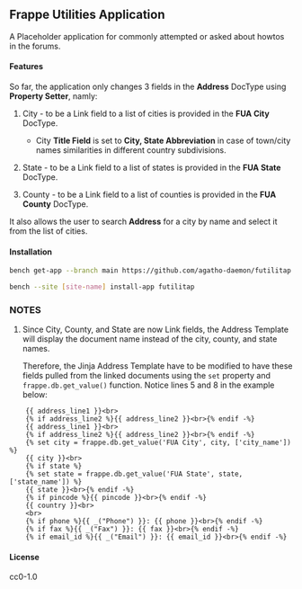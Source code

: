 ## Frappe Utilities Application

A Placeholder application for commonly attempted or asked about howtos in the forums.

#### Features

So far, the application only changes 3 fields in the **Address** DocType using **Property Setter**, namly:

1.  City - to be a Link field to a list of cities is provided in the **FUA City** DocType.

	- City **Title Field** is set to **City, State Abbreviation** in case of town/city names similarities in different country subdivisions.

2.  State - to be a Link field to a list of states is provided in the **FUA State** DocType.

3.  County - to be a Link field to a list of counties is provided in the **FUA County** DocType.

It also allows the user to search **Address** for a city by name and select it from the list of cities.

#### Installation

```bash
bench get-app --branch main https://github.com/agatho-daemon/futilitap.git

bench --site [site-name] install-app futilitap
```

### NOTES

1.	Since City, County, and State are now Link fields, the Address Template will display the document name instead of the city, county, and state names.

	Therefore, the Jinja Address Template have to be modified to have these fields pulled from the linked documents using the `set` property and `frappe.db.get_value()` function. Notice lines 5 and 8 in the example below:

```jinja
	{{ address_line1 }}<br>
	{% if address_line2 %}{{ address_line2 }}<br>{% endif -%}
	{{ address_line1 }}<br>
	{% if address_line2 %}{{ address_line2 }}<br>{% endif -%}
	{% set city = frappe.db.get_value('FUA City', city, ['city_name']) %}
	{{ city }}<br>
	{% if state %}
	{% set state = frappe.db.get_value('FUA State', state, ['state_name']) %}
	{{ state }}<br>{% endif -%}
	{% if pincode %}{{ pincode }}<br>{% endif -%}
	{{ country }}<br>
	<br>
	{% if phone %}{{ _("Phone") }}: {{ phone }}<br>{% endif -%}
	{% if fax %}{{ _("Fax") }}: {{ fax }}<br>{% endif -%}
	{% if email_id %}{{ _("Email") }}: {{ email_id }}<br>{% endif -%}
```

#### License

cc0-1.0